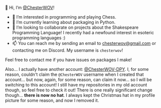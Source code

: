 👋 Hi, I’m [@ChesterWOV](https://github.com/ChesterWOV)!
- 👀 I’m interested in programming and playing Chess.
- 🌱 I’m currently learning about packaging in Python.
- 💞️ I’m looking to collaborate on projects about the Shakespeare Programming Language! I recently had a newfound interest in esoteric programming languages :)
- 📫 You can reach me by sending an email to chesterwov@gmail.com or contacting me on Discord. My username is `chesterwov`!

Feel free to contact me if you have issues on packages I make!

Also... I actually have another account: [@ChesterWOV-DPY](https://github.com/ChesterWOV-DPY).
I, for some reason, couldn't claim the `@ChesterWOV` username when I created that account... but now, again, for some reason, can claim it now... so I will be switching to this account! I still have my repositories in my old account though, so feel free to check it out! There is one really significant change though... **there is now no hat**. I always kept the Christmas hat in my profile picture for some reason, and now I removed it.
<!---
ChesterWOV/ChesterWOV is a ✨ special ✨ repository because its `README.md` (this file) appears on your GitHub profile.
You can click the Preview link to take a look at your changes.
--->
